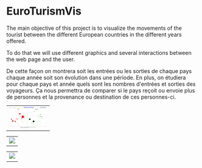 # EuroTurismVis

The main objective of this project is to visualize the movements of the tourist between the different European countries in the different years offered.

To do that we will use different graphics and several interactions between the web page and the user.

De cette façon on montrera soit les entrées ou les sorties de chaque pays chaque année soit son évolution dans une période. En plus, on étudiera pour chaque pays et année quels sont les nombres d'entrées et sorties des voyageurs. Ça nous permettra de comparer si le pays reçoit ou envoie plus de personnes et la provenance ou destination de ces personnes-ci.

<table border="0">
  <tr>
    <td>
      <img src="img/Captura1.png" style="width: 100px;">
    </td>
  </tr>
</table>

<table border="0">
  <tr>
    <td>
      <img src="img/" style="width: 100px;">
    </td>
  </tr>
</table>

<table border="0">
  <tr>
    <td>
      <img src="img/" style="width: 100px;">
    </td>
  </tr>
</table>

